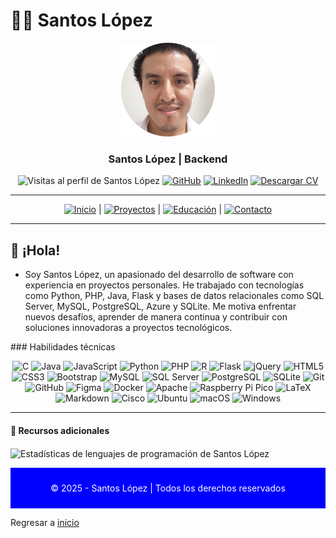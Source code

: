 # 🧑‍💻 Santos López 

<div align="center">
  <img src="img/santoslopez.png" alt="Foto de Perfil de Santos" width="150"/>
  <h3>Santos López | Backend</h3>
  <!--p>
    <strong>Ingeniero de Software y Desarrollador Web</strong><br/>
    Especializado en desarrollo web full stack, apasionado por soluciones digitales.
  </p-->

  <div align="center">
  <img src="https://komarev.com/ghpvc/?username=santoslopez&label=Profile%20views&color=0e75b6&style=flat" alt="Visitas al perfil de Santos López"/>
  <a href="https://github.com/santoslopez">
<img src="https://img.shields.io/badge/-GitHub-000000?logo=github&logoColor=fff" alt="GitHub"/></a>
    <a href="https://linkedin.com/in/lopezsantos" target="_blank"><img src="https://img.shields.io/badge/-LinkedIn-0077B5?logo=linkedin&logoColor=fff" alt="LinkedIn"/></a>
    <a href="https://santoslopez.github.io/assets/cv/resume.pdf" target="_blank"><img src="https://img.shields.io/badge/-Descargar%20Currículum-%231E1E1E?logo=pdf&logoColor=fff" alt="Descargar CV"/></a>
  </div>
</div>

---

<div align="center">
  <a href="README.md"><img src="https://img.shields.io/badge/-Inicio-007bff?logo=home&logoColor=fff" alt="Inicio"/></a> | 
  <a href="proyectos.md"><img src="https://img.shields.io/badge/-Proyectos-28a745?logo=project-diagram&logoColor=fff" alt="Proyectos"/></a> |
  <a href="educacion.md"><img src="https://img.shields.io/badge/-Educación-ff6347?logo=tools&logoColor=fff" alt="Educación"/></a> |
  <a href="contactar.md"><img src="https://img.shields.io/badge/-Contacto-007bff?logo=envelope&logoColor=fff" alt="Contacto"/></a>
</div>

---

## 🚀 ¡Hola!

- Soy Santos López, un apasionado del desarrollo de software con experiencia en proyectos personales. He trabajado con tecnologías como Python, PHP, Java, Flask y bases de datos relacionales como SQL Server, MySQL, PostgreSQL, Azure y SQLite. Me motiva enfrentar nuevos desafíos, aprender de manera continua y contribuir con soluciones innovadoras a proyectos tecnológicos.

### Habilidades técnicas
<div align="center">
  <p>
    <img src="https://www.vectorlogo.zone/logos/c/c-icon.svg" alt="C" width="40" />
    <img src="https://www.vectorlogo.zone/logos/java/java-icon.svg" alt="Java" width="40" />
    <img src="https://www.vectorlogo.zone/logos/javascript/javascript-icon.svg" alt="JavaScript" width="40" />
    <img src="https://www.vectorlogo.zone/logos/python/python-icon.svg" alt="Python" width="40" />
    <img src="https://www.vectorlogo.zone/logos/php/php-icon.svg" alt="PHP" width="40" />
    <img src="https://www.vectorlogo.zone/logos/r-project/r-project-icon.svg" alt="R" width="40" />
    <img src="https://www.vectorlogo.zone/logos/flask/flask-icon.svg" alt="Flask" width="40" />
    <img src="https://www.vectorlogo.zone/logos/jquery/jquery-icon.svg" alt="jQuery" width="40" />
    <img src="https://www.vectorlogo.zone/logos/w3_html5/w3_html5-icon.svg" alt="HTML5" width="40" />
    <img src="https://www.vectorlogo.zone/logos/w3_css/w3_css-icon.svg" alt="CSS3" width="40" />
    <img src="https://www.vectorlogo.zone/logos/getbootstrap/getbootstrap-icon.svg" alt="Bootstrap" width="40" />
    <img src="https://www.vectorlogo.zone/logos/mysql/mysql-icon.svg" alt="MySQL" width="40" />
    <img src="https://www.vectorlogo.zone/logos/microsoftsqlserver/microsoftsqlserver-icon.svg" alt="SQL Server" width="40" />
    <img src="https://www.vectorlogo.zone/logos/postgresql/postgresql-icon.svg" alt="PostgreSQL" width="40" />
    <img src="https://www.vectorlogo.zone/logos/sqlite/sqlite-icon.svg" alt="SQLite" width="40" />
    <img src="https://www.vectorlogo.zone/logos/git-scm/git-scm-icon.svg" alt="Git" width="40" />
    <img src="https://www.vectorlogo.zone/logos/github/github-icon.svg" alt="GitHub" width="40" />
    <img src="https://www.vectorlogo.zone/logos/figma/figma-icon.svg" alt="Figma" width="40" />
    <img src="https://www.vectorlogo.zone/logos/docker/docker-icon.svg" alt="Docker" width="40" />
    <img src="https://www.vectorlogo.zone/logos/apache/apache-icon.svg" alt="Apache" width="40" />
    <img src="https://www.vectorlogo.zone/logos/raspberrypi/raspberrypi-icon.svg" alt="Raspberry Pi Pico" width="40" />
    <img src="https://www.vectorlogo.zone/logos/latex-project/latex-project-icon.svg" alt="LaTeX" width="40" />
    <img src="https://www.vectorlogo.zone/logos/markdown/markdown-icon.svg" alt="Markdown" width="40" />
    <img src="https://www.vectorlogo.zone/logos/cisco/cisco-icon.svg" alt="Cisco" width="40" />
    <img src="https://www.vectorlogo.zone/logos/ubuntu/ubuntu-icon.svg" alt="Ubuntu" width="40" />
    <img src="https://www.vectorlogo.zone/logos/apple/apple-icon.svg" alt="macOS" width="40" />
    <img src="https://www.vectorlogo.zone/logos/microsoft/microsoft-icon.svg" alt="Windows" width="40" />
  </p>
</div>

---

#### 📄 Recursos adicionales

<p><img align="center" src="https://github-readme-stats.vercel.app/api/top-langs?username=santoslopez&show_icons=true&locale=en&layout=compact&langs_count=15" alt="Estadísticas de lenguajes de programación de Santos López" /></p>

<div align="center" style="background-color: blue; color: white; padding: 10px;">
  <p>© 2025 - Santos López | Todos los derechos reservados</p>
</div>

Regresar a <a href="https://github.com/santoslopez">inicio</a>

